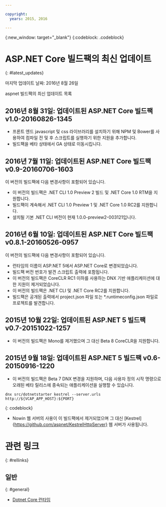 ```yaml
---

copyright:
  years: 2015, 2016

---
```


{:new_window: target="_blank"}
{:codeblock: .codeblock}

# ASP.NET Core 빌드팩의 최신 업데이트
{: #latest_updates}

마지막 업데이트 날짜: 2016년 8월 26일

aspnet 빌드팩의 최신 업데이트 목록

## 2016년 8월 31일: 업데이트된 ASP.NET Core 빌드팩 v1.0-20160826-1345

* 프론트 엔드 javascript 및 css 라이브러리를 설치하기 위해 NPM 및 Bower를 사용하여 컴파일 전 및 후 스크립트를 실행하기 위한 지원을 추가합니다.
* 빌드팩을 베타 상태에서 GA 상태로 이동시킵니다.

## 2016년 7월 11일: 업데이트된 ASP.NET Core 빌드팩 v0.9-20160706-1603

이 버전의 빌드팩에 다음 변경사항이 포함되어 있습니다.

* 이 버전의 빌드팩은 .NET CLI 1.0 Preview 2 빌드 및 .NET Core 1.0 RTM을 지원합니다.
* 빌드팩이 계속해서 .NET CLI 1.0 Preview 1 및 .NET Core 1.0 RC2를 지원합니다.
* 설치될 기본 .NET CLI 버전이 현재 1.0.0-preview2-003121입니다.

## 2016년 6월 10일: 업데이트된 ASP.NET Core 빌드팩 v0.8.1-20160526-0957

이 버전의 빌드팩에 다음 변경사항이 포함되어 있습니다.

* 런타임의 이름이 ASP.NET 5에서 ASP.NET Core로 변경되었습니다.
* 빌드팩 버전 번호가 발견 스크립트 출력에 포함됩니다. 
* 이 버전의 빌드팩은 CoreCLR RC1 이하를 사용하는 DNX 기반 애플리케이션에 대한 지원이 제거되었습니다.
* 이 버전의 빌드팩은 .NET CLI 및 .NET Core RC2를 지원합니다.
* 빌드팩은 공개된 출력에서 project.json 파일 또는 *.runtimeconfig.json 파일로 프로젝트를 발견합니다. 

## 2015년 10월 22일: 업데이트된 ASP.NET 5 빌드팩 v0.7-20151022-1257

* 이 버전의 빌드팩은 Mono를 제거했으며 그 대신 Beta 8 CoreCLR을 지원합니다.

## 2015년 9월 18일: 업데이트된 ASP.NET 5 빌드팩 v0.6-20150916-1220

* 이 버전의 빌드팩은 Beta 7 DNX 변경을 지원하며, 다음 사용자 정의 시작 명령으로 오래된 베타 릴리스에 종속되는 애플리케이션을 실행할 수 있습니다. 

```
dnx src/dotnetstarter kestrel --server.urls http://${VCAP_APP_HOST}:${PORT}
```
{: codeblock}

* Nowin 웹 서버의 사용이 이 빌드팩에서 제거되었으며 그 대신 [Kestrel]{https://github.com/aspnet/KestrelHttpServer} 웹 서버가 사용됩니다.

# 관련 링크
{: #rellinks}
## 일반
{: #general}
* [Dotnet Core 런타임](index.html)
